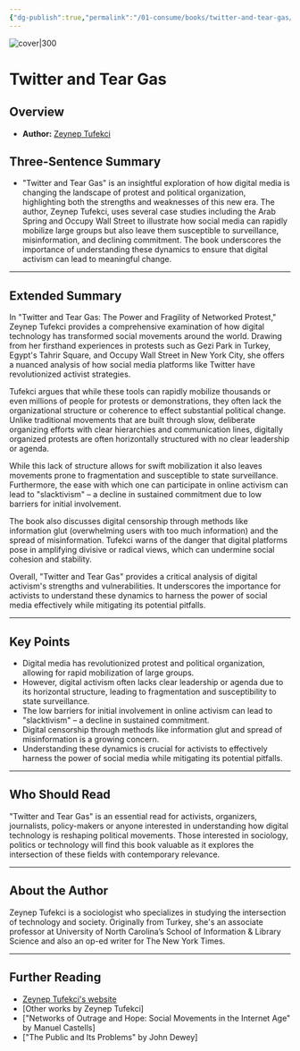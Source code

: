 ```yaml
---
{"dg-publish":true,"permalink":"/01-consume/books/twitter-and-tear-gas/","title":"Twitter and Tear Gas","tags":["social-media","twitter","protest","political","organization","surveillance","misinformation","disinformation"]}
---
```


![cover|300](http://books.google.com/books/content?id=x7S_DgAAQBAJ&printsec=frontcover&img=1&zoom=1&edge=curl&source=gbs_api)
# Twitter and Tear Gas

## Overview
- **Author:** [Zeynep Tufekci](https://www.zeynep.com)

## Three-Sentence Summary
- "Twitter and Tear Gas" is an insightful exploration of how digital media is changing the landscape of protest and political organization, highlighting both the strengths and weaknesses of this new era. The author, Zeynep Tufekci, uses several case studies including the Arab Spring and Occupy Wall Street to illustrate how social media can rapidly mobilize large groups but also leave them susceptible to surveillance, misinformation, and declining commitment. The book underscores the importance of understanding these dynamics to ensure that digital activism can lead to meaningful change.

---

## Extended Summary
In "Twitter and Tear Gas: The Power and Fragility of Networked Protest," Zeynep Tufekci provides a comprehensive examination of how digital technology has transformed social movements around the world. Drawing from her firsthand experiences in protests such as Gezi Park in Turkey, Egypt's Tahrir Square, and Occupy Wall Street in New York City, she offers a nuanced analysis of how social media platforms like Twitter have revolutionized activist strategies.

Tufekci argues that while these tools can rapidly mobilize thousands or even millions of people for protests or demonstrations, they often lack the organizational structure or coherence to effect substantial political change. Unlike traditional movements that are built through slow, deliberate organizing efforts with clear hierarchies and communication lines, digitally organized protests are often horizontally structured with no clear leadership or agenda.

While this lack of structure allows for swift mobilization it also leaves movements prone to fragmentation and susceptible to state surveillance. Furthermore, the ease with which one can participate in online activism can lead to "slacktivism" – a decline in sustained commitment due to low barriers for initial involvement.

The book also discusses digital censorship through methods like information glut (overwhelming users with too much information) and the spread of misinformation. Tufekci warns of the danger that digital platforms pose in amplifying divisive or radical views, which can undermine social cohesion and stability.

Overall, "Twitter and Tear Gas" provides a critical analysis of digital activism's strengths and vulnerabilities. It underscores the importance for activists to understand these dynamics to harness the power of social media effectively while mitigating its potential pitfalls.

---

## Key Points
- Digital media has revolutionized protest and political organization, allowing for rapid mobilization of large groups.
- However, digital activism often lacks clear leadership or agenda due to its horizontal structure, leading to fragmentation and susceptibility to state surveillance.
- The low barriers for initial involvement in online activism can lead to "slacktivism" – a decline in sustained commitment.
- Digital censorship through methods like information glut and spread of misinformation is a growing concern.
- Understanding these dynamics is crucial for activists to effectively harness the power of social media while mitigating its potential pitfalls.

---

## Who Should Read
"Twitter and Tear Gas" is an essential read for activists, organizers, journalists, policy-makers or anyone interested in understanding how digital technology is reshaping political movements. Those interested in sociology, politics or technology will find this book valuable as it explores the intersection of these fields with contemporary relevance.

---

## About the Author
Zeynep Tufekci is a sociologist who specializes in studying the intersection of technology and society. Originally from Turkey, she's an associate professor at University of North Carolina’s School of Information & Library Science and also an op-ed writer for The New York Times.

---

## Further Reading
- [Zeynep Tufekci's website](https://www.zeynep.com)
- [Other works by Zeynep Tufekci]
- ["Networks of Outrage and Hope: Social Movements in the Internet Age" by Manuel Castells]
- ["The Public and Its Problems" by John Dewey]
